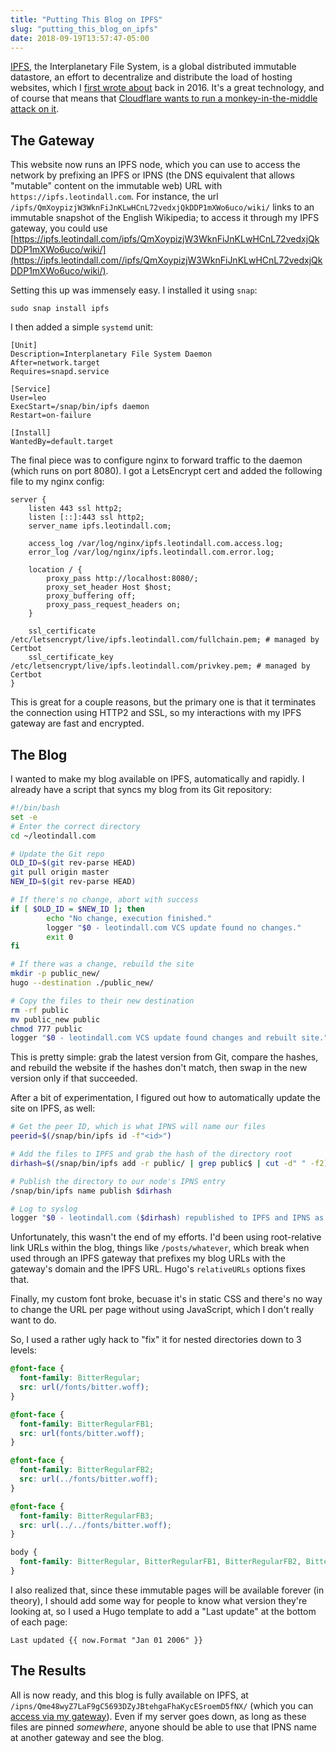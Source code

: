 ```yaml
---
title: "Putting This Blog on IPFS"
slug: "putting_this_blog_on_ipfs"
date: 2018-09-19T13:57:47-05:00
---
```


[IPFS](https://ipfs.io/), the Interplanetary File System, is a global distributed immutable
datastore, an effort to decentralize and distribute the load of hosting websites, which
I [first wrote about](/post/ipfs-the-interplanetary-file-system/) back in 2016. It's a
great technology, and of course that means that
[Cloudflare wants to run a monkey-in-the-middle attack on it](https://blog.cloudflare.com/distributed-web-gateway/).

## The Gateway

This website now runs an IPFS node, which you can use to access the network by prefixing
an IPFS or IPNS (the DNS equivalent that allows "mutable" content on the immutable web)
URL with `https://ipfs.leotindall.com`. For instance, the url `/ipfs/QmXoypizjW3WknFiJnKLwHCnL72vedxjQkDDP1mXWo6uco/wiki/`
links to an immutable snapshot of the English Wikipedia; to access it through my IPFS
gateway, you could use [https://ipfs.leotindall.com/ipfs/QmXoypizjW3WknFiJnKLwHCnL72vedxjQkDDP1mXWo6uco/wiki/](https://ipfs.leotindall.com//ipfs/QmXoypizjW3WknFiJnKLwHCnL72vedxjQkDDP1mXWo6uco/wiki/).

Setting this up was immensely easy. I installed it using `snap`:

```
sudo snap install ipfs
```

I then added a simple `systemd` unit:

```
[Unit]
Description=Interplanetary File System Daemon
After=network.target
Requires=snapd.service

[Service]
User=leo
ExecStart=/snap/bin/ipfs daemon
Restart=on-failure

[Install]
WantedBy=default.target
```

The final piece was to configure nginx to forward traffic to the daemon (which runs on
port 8080). I got a LetsEncrypt cert and added the following file to my nginx config:

```nginx
server {
    listen 443 ssl http2;
    listen [::]:443 ssl http2;
    server_name ipfs.leotindall.com;

    access_log /var/log/nginx/ipfs.leotindall.com.access.log;
    error_log /var/log/nginx/ipfs.leotindall.com.error.log;

    location / {
        proxy_pass http://localhost:8080/;
        proxy_set_header Host $host;
        proxy_buffering off;
        proxy_pass_request_headers on;
    }

    ssl_certificate /etc/letsencrypt/live/ipfs.leotindall.com/fullchain.pem; # managed by Certbot
    ssl_certificate_key /etc/letsencrypt/live/ipfs.leotindall.com/privkey.pem; # managed by Certbot
}
```

This is great for a couple reasons, but the primary one is that it terminates the connection
using HTTP2 and SSL, so my interactions with my IPFS gateway are fast and encrypted.

## The Blog

I wanted to make my blog available on IPFS, automatically and rapidly. I already have a
script that syncs my blog from its Git repository:

```bash
#!/bin/bash
set -e
# Enter the correct directory
cd ~/leotindall.com

# Update the Git repo
OLD_ID=$(git rev-parse HEAD)
git pull origin master
NEW_ID=$(git rev-parse HEAD)

# If there's no change, abort with success
if [ $OLD_ID = $NEW_ID ]; then
        echo "No change, execution finished."
        logger "$0 - leotindall.com VCS update found no changes."
        exit 0
fi

# If there was a change, rebuild the site
mkdir -p public_new/
hugo --destination ./public_new/

# Copy the files to their new destination
rm -rf public
mv public_new public
chmod 777 public
logger "$0 - leotindall.com VCS update found changes and rebuilt site."
```

This is pretty simple: grab the latest version from Git, compare the hashes, and rebuild
the website if the hashes don't match, then swap in the new version only if that
succeeded.

After a bit of experimentation, I figured out how to automatically update the site on
IPFS, as well:

```bash
# Get the peer ID, which is what IPNS will name our files
peerid=$(/snap/bin/ipfs id -f"<id>")

# Add the files to IPFS and grab the hash of the directory root
dirhash=$(/snap/bin/ipfs add -r public/ | grep public$ | cut -d" " -f2)

# Publish the directory to our node's IPNS entry
/snap/bin/ipfs name publish $dirhash

# Log to syslog
logger "$0 - leotindall.com ($dirhash) republished to IPFS and IPNS as ($peerid)"
```

Unfortunately, this wasn't the end of my efforts. I'd been using root-relative link URLs
within the blog, things like `/posts/whatever`, which break when used through an IPFS
gateway that prefixes my blog URLs with the gateway's domain and the IPFS URL. Hugo's
`relativeURLs` options fixes that.

Finally, my custom font broke, becuase it's in static CSS and there's no way to change the
URL per page without using JavaScript, which I don't really want to do.

So, I used a rather ugly hack to "fix" it for nested directories down to 3 levels:

```css
@font-face {
  font-family: BitterRegular;
  src: url(/fonts/bitter.woff);
}

@font-face {
  font-family: BitterRegularFB1;
  src: url(fonts/bitter.woff);
}

@font-face {
  font-family: BitterRegularFB2;
  src: url(../fonts/bitter.woff);
}

@font-face {
  font-family: BitterRegularFB3;
  src: url(../../fonts/bitter.woff);
}

body {
  font-family: BitterRegular, BitterRegularFB1, BitterRegularFB2, BitterRegularFB3, serif, 'Apple Color Emoji', 'Segoe UI Emoji', 'Segoe UI Symbol', 'Symbola';
}
```

I also realized that, since these immutable pages will be available forever (in theory),
I should add some way for people to know what version they're looking at, so I used
a Hugo template to add a "Last update" at the bottom of each page:

```
Last updated {{ now.Format "Jan 01 2006" }}
```

## The Results

All is now ready, and this blog is fully available on IPFS, at `/ipns/Qme48wyZ7LaF9gC5693DZyJBtehgaFhaKycESroemD5fNX/` (which you can [access via my gateway](https://ipfs.leotindall.com/ipns/Qme48wyZ7LaF9gC5693DZyJBtehgaFhaKycESroemD5fNX/)). Even if my server goes down, as long as these files are pinned _somewhere_, 
anyone should be able to use that IPNS name at another gateway and see the blog.

